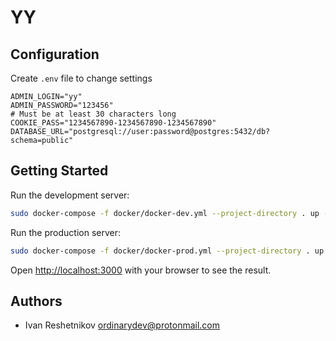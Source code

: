 # YY

## Configuration
Create `.env` file to change settings
```env
ADMIN_LOGIN="yy"
ADMIN_PASSWORD="123456"
# Must be at least 30 characters long
COOKIE_PASS="1234567890-1234567890-1234567890"
DATABASE_URL="postgresql://user:password@postgres:5432/db?schema=public"
```

## Getting Started

Run the development server:

```bash
sudo docker-compose -f docker/docker-dev.yml --project-directory . up --build
```

Run the production server:

```bash
sudo docker-compose -f docker/docker-prod.yml --project-directory . up --build
```

Open [http://localhost:3000](localhost:3000) with your browser to see the result.

## Authors
- Ivan Reshetnikov <ordinarydev@protonmail.com>
